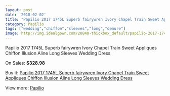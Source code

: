 ```yaml
---
layout: post
date: '2018-02-02'
title: "Papilio 2017 1745L Superb fairywren Ivory Chapel Train Sweet Appliques Chiffon Illusion Aline Long Sleeves Wedding Dress"
category: Papilio
tags: ["wedding","chiffon","sleeves","long","demure"]
image: http://img.idealgown.com/20840-thickbox_default/papilio-2017-1745l-superb-fairywren-ivory-chapel-train-sweet-appliques-chiffon-illusion-aline-long-sleeves-wedding-dress.jpg
---
```

Papilio 2017 1745L Superb fairywren Ivory Chapel Train Sweet Appliques Chiffon Illusion Aline Long Sleeves Wedding Dress

On Sales: **$328.98**
<a href="https://www.idealgown.com/en/papilio/7846-papilio-2017-1745l-superb-fairywren-ivory-chapel-train-sweet-appliques-chiffon-illusion-aline-long-sleeves-wedding-dress.html"><amp-img layout="responsive" width="600" height="600" src="//img.idealgown.com/20840-thickbox_default/papilio-2017-1745l-superb-fairywren-ivory-chapel-train-sweet-appliques-chiffon-illusion-aline-long-sleeves-wedding-dress.jpg" alt="Papilio 2017 1745L Superb fairywren Ivory Chapel Train Sweet Appliques Chiffon Illusion Aline Long Sleeves Wedding Dress 0" /></a>
<a href="https://www.idealgown.com/en/papilio/7846-papilio-2017-1745l-superb-fairywren-ivory-chapel-train-sweet-appliques-chiffon-illusion-aline-long-sleeves-wedding-dress.html"><amp-img layout="responsive" width="600" height="600" src="//img.idealgown.com/20845-thickbox_default/papilio-2017-1745l-superb-fairywren-ivory-chapel-train-sweet-appliques-chiffon-illusion-aline-long-sleeves-wedding-dress.jpg" alt="Papilio 2017 1745L Superb fairywren Ivory Chapel Train Sweet Appliques Chiffon Illusion Aline Long Sleeves Wedding Dress 1" /></a>
<a href="https://www.idealgown.com/en/papilio/7846-papilio-2017-1745l-superb-fairywren-ivory-chapel-train-sweet-appliques-chiffon-illusion-aline-long-sleeves-wedding-dress.html"><amp-img layout="responsive" width="600" height="600" src="//img.idealgown.com/20844-thickbox_default/papilio-2017-1745l-superb-fairywren-ivory-chapel-train-sweet-appliques-chiffon-illusion-aline-long-sleeves-wedding-dress.jpg" alt="Papilio 2017 1745L Superb fairywren Ivory Chapel Train Sweet Appliques Chiffon Illusion Aline Long Sleeves Wedding Dress 2" /></a>
<a href="https://www.idealgown.com/en/papilio/7846-papilio-2017-1745l-superb-fairywren-ivory-chapel-train-sweet-appliques-chiffon-illusion-aline-long-sleeves-wedding-dress.html"><amp-img layout="responsive" width="600" height="600" src="//img.idealgown.com/20843-thickbox_default/papilio-2017-1745l-superb-fairywren-ivory-chapel-train-sweet-appliques-chiffon-illusion-aline-long-sleeves-wedding-dress.jpg" alt="Papilio 2017 1745L Superb fairywren Ivory Chapel Train Sweet Appliques Chiffon Illusion Aline Long Sleeves Wedding Dress 3" /></a>
<a href="https://www.idealgown.com/en/papilio/7846-papilio-2017-1745l-superb-fairywren-ivory-chapel-train-sweet-appliques-chiffon-illusion-aline-long-sleeves-wedding-dress.html"><amp-img layout="responsive" width="600" height="600" src="//img.idealgown.com/20842-thickbox_default/papilio-2017-1745l-superb-fairywren-ivory-chapel-train-sweet-appliques-chiffon-illusion-aline-long-sleeves-wedding-dress.jpg" alt="Papilio 2017 1745L Superb fairywren Ivory Chapel Train Sweet Appliques Chiffon Illusion Aline Long Sleeves Wedding Dress 4" /></a>
<a href="https://www.idealgown.com/en/papilio/7846-papilio-2017-1745l-superb-fairywren-ivory-chapel-train-sweet-appliques-chiffon-illusion-aline-long-sleeves-wedding-dress.html"><amp-img layout="responsive" width="600" height="600" src="//img.idealgown.com/20841-thickbox_default/papilio-2017-1745l-superb-fairywren-ivory-chapel-train-sweet-appliques-chiffon-illusion-aline-long-sleeves-wedding-dress.jpg" alt="Papilio 2017 1745L Superb fairywren Ivory Chapel Train Sweet Appliques Chiffon Illusion Aline Long Sleeves Wedding Dress 5" /></a>

Buy it: [Papilio 2017 1745L Superb fairywren Ivory Chapel Train Sweet Appliques Chiffon Illusion Aline Long Sleeves Wedding Dress](https://www.idealgown.com/en/papilio/7846-papilio-2017-1745l-superb-fairywren-ivory-chapel-train-sweet-appliques-chiffon-illusion-aline-long-sleeves-wedding-dress.html "Papilio 2017 1745L Superb fairywren Ivory Chapel Train Sweet Appliques Chiffon Illusion Aline Long Sleeves Wedding Dress")

View more: [Papilio](https://www.idealgown.com/en/152-papilio "Papilio")